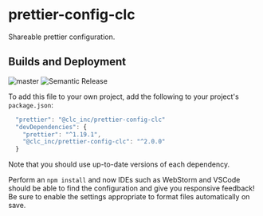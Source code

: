 # prettier-config-clc

Shareable prettier configuration.

## Builds and Deployment
![master](https://img.shields.io/circleci/build/github/CLCInc/prettier-config-clc/master?label=master&style=flat-square&token=0963d0715ce24f1c526725250f9ae7ed1b42e88b)
![Semantic Release](https://img.shields.io/badge/deploy-semantic%20release-blueviolet?style=flat-square&link=https://github.com/CLCInc/documentation/wiki/Git-Commit-Guidelines)

To add this file to your own project, add the following to your project's `package.json`:

```js
  "prettier": "@clc_inc/prettier-config-clc"
  "devDependencies": {
    "prettier": "^1.19.1",
    "@clc_inc/prettier-config-clc": "^2.0.0"
  }
```

Note that you should use up-to-date versions of each dependency.

Perform an `npm install` and now IDEs such as WebStorm and VSCode should be able to find the configuration
and give you responsive feedback! Be sure to enable the settings appropriate to format files automatically
on save.
